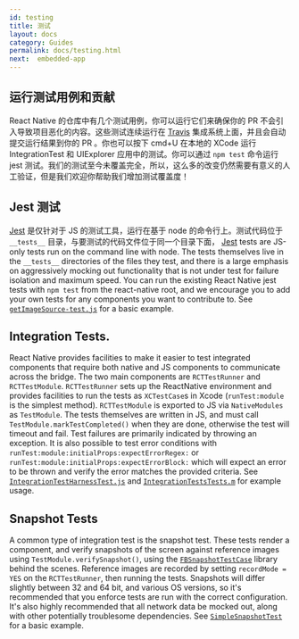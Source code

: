 ```yaml
---
id: testing
title: 测试
layout: docs
category: Guides
permalink: docs/testing.html
next:  embedded-app
---
```


## 运行测试用例和贡献

React Native 的仓库中有几个测试用例，你可以运行它们来确保你的 PR 不会引入导致项目恶化的内容。这些测试连续运行在 [Travis](http://docs.travis-ci.com/) 集成系统上面，并且会自动提交运行结果到你的 PR 。你也可以按下 cmd+U 在本地的 XCode 运行 IntegrationTest 和 UIExplorer 应用中的测试。你可以通过 `npm test` 命令运行 jest 测试。我们的测试至今未覆盖完全，所以，这么多的改变仍然需要有意义的人工验证，但是我们欢迎你帮助我们增加测试覆盖度！

## Jest 测试

[Jest](http://facebook.github.io/jest/) 是仅针对于 JS 的测试工具，运行在基于 node 的命令行上。测试代码位于 `__tests__` 目录，与要测试的代码文件位于同一个目录下面，
[Jest](http://facebook.github.io/jest/) tests are JS-only tests run on the command line with node.  The tests themselves live in the `__tests__` directories of the files they test, and there is a large emphasis on aggressively mocking out functionality that is not under test for failure isolation and maximum speed.  You can run the existing React Native jest tests with `npm test` from the react-native root, and we encourage you to add your own tests for any components you want to contribute to.  See [`getImageSource-test.js`](https://github.com/facebook/react-native/blob/master/Examples/Movies/__tests__/getImageSource-test.js) for a basic example.

## Integration Tests.

React Native provides facilities to make it easier to test integrated components that require both native and JS components to communicate across the bridge.  The two main components are `RCTTestRunner` and `RCTTestModule`.  `RCTTestRunner` sets up the ReactNative environment and provides facilities to run the tests as `XCTestCase`s in Xcode (`runTest:module` is the simplest method).  `RCTTestModule` is exported to JS via `NativeModules` as `TestModule`.  The tests themselves are written in JS, and must call `TestModule.markTestCompleted()` when they are done, otherwise the test will timeout and fail.  Test failures are primarily indicated by throwing an exception.  It is also possible to test error conditions with `runTest:module:initialProps:expectErrorRegex:` or `runTest:module:initialProps:expectErrorBlock:` which will expect an error to be thrown and verify the error matches the provided criteria.  See [`IntegrationTestHarnessTest.js`](https://github.com/facebook/react-native/blob/master/IntegrationTests/IntegrationTestHarnessTest.js) and [`IntegrationTestsTests.m`](https://github.com/facebook/react-native/blob/master/IntegrationTests/IntegrationTestsTests/IntegrationTestsTests.m) for example usage.

## Snapshot Tests

A common type of integration test is the snapshot test.  These tests render a component, and verify snapshots of the screen against reference images using `TestModule.verifySnapshot()`, using the [`FBSnapshotTestCase`](https://github.com/facebook/ios-snapshot-test-case) library behind the scenes.  Reference images are recorded by setting `recordMode = YES` on the `RCTTestRunner`, then running the tests.  Snapshots will differ slightly between 32 and 64 bit, and various OS versions, so it's recommended that you enforce tests are run with the correct configuration.  It's also highly recommended that all network data be mocked out, along with other potentially troublesome dependencies.  See [`SimpleSnapshotTest`](https://github.com/facebook/react-native/blob/master/IntegrationTests/SimpleSnapshotTest.js) for a basic example.
